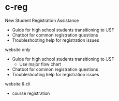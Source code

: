# c-reg

New Student Registration Assistance
- Guide for high school students transitioning to USF
- Chatbot for common registration questions
- Troubleshooting help for registration issues

website only
- Guide for high school students transitioning to USF
	- Use major flow chart
- Chatbot for common registration questions
- Troubleshooting help for registration issues

website & cli
- course registration
